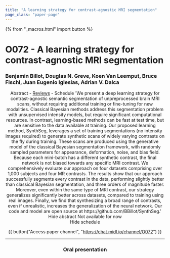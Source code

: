 ```yaml
---
title: "A learning strategy for contrast-agnostic MRI segmentation"
page_class: "paper-page"
---
```


{% from "_macros.html" import button %}

# O072 - A learning strategy for contrast-agnostic MRI segmentation


### Benjamin Billot, Douglas N. Greve, Koen Van Leemput, Bruce Fischl, Juan Eugenio Iglesias, Adrian V. Dalca

<center><a class="toggle_visibility" data-selector=".paper_abstract" data-level="3">Abstract</a>
        - <a href="https://openreview.net/forum?id=Qz2DgRQGlP">Reviews</a>
        - <a class="toggle_visibility" data-selector=".paper_qa" data-level="3">Schedule</a>

<span class="paper_abstract">
        'We present a deep learning strategy for contrast-agnostic semantic segmentation of unpreprocessed brain MRI scans, without requiring additional training or fine-tuning for new modalities. Classical Bayesian methods address this segmentation problem with unsupervised intensity models, but require significant computational resources. In contrast, learning-based methods can be fast at test time, but are sensitive to the data available at training. Our proposed learning method, SynthSeg, leverages a set of training segmentations (no intensity images required) to generate synthetic scans of widely varying contrasts on the fly during training. These scans are produced using the generative model of the classical Bayesian segmentation framework, with randomly sampled parameters for appearance, deformation, noise, and bias field. Because each mini-batch has a different synthetic contrast, the final network is not biased towards any specific MRI contrast. We comprehensively evaluate our approach on four datasets comprising over 1,000 subjects and four MR contrasts. The results show that our approach successfully segments every contrast in the data, performing slightly better than classical Bayesian segmentation, and three orders of magnitude faster. Moreover, even within the same type of MRI contrast, our strategy generalizes significantly better across datasets, compared to training using real images. Finally, we find that synthesizing a broad range of contrasts, even if unrealistic, increases the generalization of the neural network. Our code and model are open source at https://github.com/BBillot/SynthSeg.'
        <span class="actions">
  <br/>
  <a class="toggle_visibility" data-level="2">Hide abstract</a></span>
</span>

<span class="paper_qa">
        Not available for now
        <br/>
        <span class="actions"><a class="toggle_visibility" data-level="2">Hide schedule</a></span>
</span>

{{ button("Access paper channel", "https://chat.midl.io/channel/O072") }}

---

### Oral presentation
